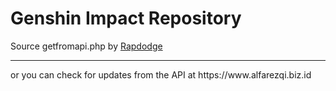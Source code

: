 # Genshin Impact Repository
Source getfromapi.php by [Rapdodge](https://github.com/rapdodge/GenshinRepository/blob/main/getfromapi.php "Rapdodge")
<hr>
or you can check for updates from the API at https://www.alfarezqi.biz.id
